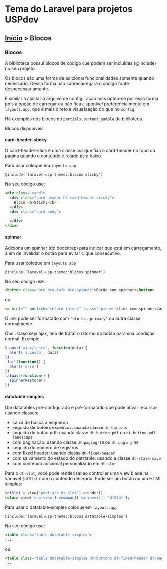 # Tema do Laravel para projetos USPdev

## [Início](../README.md) > Blocos

### Blocos

A biblioteca possui blocos de código que podem ser incluídas (@include) no seu projeto.

Os blocos são uma forma de adicionar funcionalidades somente quando necessário.
Dessa forma não sobrecarregará o código fonte desnecessariamente.

É similar a ajustar o arquivo de configuração mas optou-se por essa forma pois a opção de carregar ou não
fica disponível preferencialmente em `layouts.app`, que é mais direto a visualização do que no `config`.

Há exemplos dos blocos no `partials.content_sample` da biblioteca.

Blocos disponíveis

#### card-header-sticky

O card-header-stick é uma classe css que fixa o card-header no topo da página quando o conteúdo é rolado para baixo.

Para usar coloque em `layouts.app`

```
@include('laravel-usp-theme::blocos.sticky')
```

No seu código use:

```html
<div class="card">
  <div class="card-header h4 card-header-sticky">
    Bloco <b>Sticky</b>
  </div>
  <div class="card-body">
    ...
  </div>
</div>
```

#### spinner

Adiciona um spinner (do bootstrap) para indicar que está em carregamento, além de invalidar o botão para evitar clique
consecutivo.

Para usar coloque em `layouts.app`
```
@include('laravel-usp-theme::blocos.spinner')
```

No seu código use:

```html
<button class="btn btn-info btn-spinner">Botão com spinner</button>
```
ou

```html
<a href="" onclick="return false;" class="spinner">Link com spinner</a>
```

O link pode ser formatado com `'btn btn-primary'` ou outra classe normalmente.

Obs.: Caso seja ajax, tem de tratar o retorno do botão para sua condição normal. Exemplo:

```js
$.post('ajax/teste', function(data) {
  alert('sucesso', data)
})
.fail(function() {
  alert('erro')
})
.always(function() {
  spinnerRestore()
})
```

#### datatable-simples

Um datatables pré-configurado e pré-formatado que pode ativar recursos usando classes:
- caixa de busca à esquerda
- seguido de botões excel/csv: usando classe `dt-buttons`
- seguido de botão pdf: usando classe `dt-button-pdf` ou `dt-button-pdf-landscape`
- com paginação: usando classe `dt-paging-10` ou `dt-paging-50`
- seguido do número de registros
- com fixed header: usando classe `dt-fixed-header`
- com salvamento do estado do datatable: usando a classe `dt-state-save`
- com conteúdo adicional personalizado em `dt-slot`

Para o `dt-slot`, você pode renderizar no controller uma view blade na variável `$dtSlot` com o conteúdo desejado. Pode ser um botão ou um HTML simples:

```php
$dtSlot = view('partials.dt-slot')->render();
return view('sua-view')->compact('variaveis', 'dtSlot');
```

Para usar o datatable-simples coloque em `layouts.app`
```
@include('laravel-usp-theme::blocos.datatable-simples')
```

No seu código use:

```html
<table class="table datatable-simples">
...
```
ou

```html
<table class="table datatable-simples dt-buttons dt-fixed-header dt-paging-10 responsive dt-state-save">
...
```

